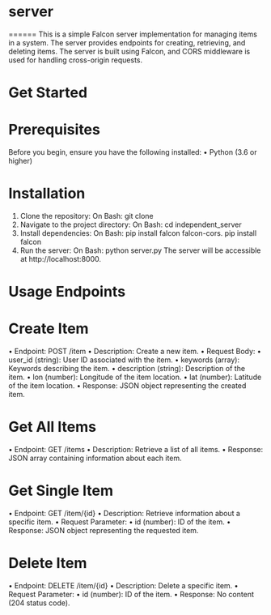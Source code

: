 # server
======
This is a simple Falcon server implementation for managing items in a system. The server provides endpoints for creating, retrieving, and deleting items. The server is built using Falcon, and CORS middleware is used for handling cross-origin requests.
# Get Started
# Prerequisites
Before you begin, ensure you have the following installed:
•	Python (3.6 or higher)
# Installation
1.	Clone the repository: On Bash: git clone <repository-url> 
2.	Navigate to the project directory: On Bash: cd independent_server 
3.	Install dependencies: On Bash: pip install falcon falcon-cors. pip install falcon
4.	Run the server: On Bash: python server.py 
The server will be accessible at http://localhost:8000.
# Usage Endpoints
# Create Item
•	Endpoint: POST /item
•	Description: Create a new item.
•	Request Body:
•	user_id (string): User ID associated with the item.
•	keywords (array): Keywords describing the item.
•	description (string): Description of the item.
•	lon (number): Longitude of the item location.
•	lat (number): Latitude of the item location.
•	Response: JSON object representing the created item.
# Get All Items
•	Endpoint: GET /items
•	Description: Retrieve a list of all items.
•	Response: JSON array containing information about each item.
# Get Single Item
•	Endpoint: GET /item/{id}
•	Description: Retrieve information about a specific item.
•	Request Parameter:
•	id (number): ID of the item.
•	Response: JSON object representing the requested item.
# Delete Item
•	Endpoint: DELETE /item/{id}
•	Description: Delete a specific item.
•	Request Parameter:
•	id (number): ID of the item.
•	Response: No content (204 status code).
